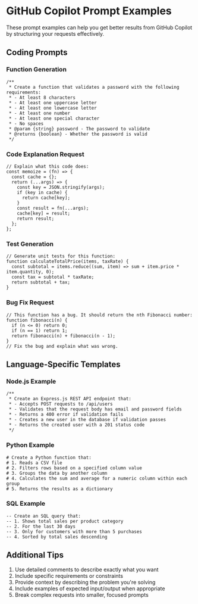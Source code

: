 # GitHub Copilot Prompt Examples

These prompt examples can help you get better results from GitHub Copilot by structuring your requests effectively.

## Coding Prompts

### Function Generation

```
/**
 * Create a function that validates a password with the following requirements:
 * - At least 8 characters
 * - At least one uppercase letter
 * - At least one lowercase letter
 * - At least one number
 * - At least one special character
 * - No spaces
 * @param {string} password - The password to validate
 * @returns {boolean} - Whether the password is valid
 */
```

### Code Explanation Request

```
// Explain what this code does:
const memoize = (fn) => {
  const cache = {};
  return (...args) => {
    const key = JSON.stringify(args);
    if (key in cache) {
      return cache[key];
    }
    const result = fn(...args);
    cache[key] = result;
    return result;
  };
};
```

### Test Generation

```
// Generate unit tests for this function:
function calculateTotalPrice(items, taxRate) {
  const subtotal = items.reduce((sum, item) => sum + item.price * item.quantity, 0);
  const tax = subtotal * taxRate;
  return subtotal + tax;
}
```

### Bug Fix Request

```
// This function has a bug. It should return the nth Fibonacci number:
function fibonacci(n) {
  if (n <= 0) return 0;
  if (n == 1) return 1;
  return fibonacci(n) + fibonacci(n - 1);
}
// Fix the bug and explain what was wrong.
```

## Language-Specific Templates

### Node.js Example

```
/**
 * Create an Express.js REST API endpoint that:
 * - Accepts POST requests to /api/users
 * - Validates that the request body has email and password fields
 * - Returns a 400 error if validation fails
 * - Creates a new user in the database if validation passes
 * - Returns the created user with a 201 status code
 */
```

### Python Example

```
# Create a Python function that:
# 1. Reads a CSV file
# 2. Filters rows based on a specified column value
# 3. Groups the data by another column
# 4. Calculates the sum and average for a numeric column within each group
# 5. Returns the results as a dictionary
```

### SQL Example

```
-- Create an SQL query that:
-- 1. Shows total sales per product category 
-- 2. For the last 30 days
-- 3. Only for customers with more than 5 purchases
-- 4. Sorted by total sales descending
```

## Additional Tips

1. Use detailed comments to describe exactly what you want
2. Include specific requirements or constraints
3. Provide context by describing the problem you're solving
4. Include examples of expected input/output when appropriate
5. Break complex requests into smaller, focused prompts 